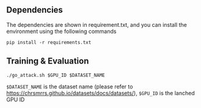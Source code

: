 ## Dependencies

The dependencies are shown in requirement.txt, and you can install the environment using the following commands

```
pip install -r requirements.txt
```

## Training & Evaluation

```
./go_attack.sh $GPU_ID $DATASET_NAME 
```

```$DATASET_NAME``` is the dataset name (please refer to https://chrsmrrs.github.io/datasets/docs/datasets/), ```$GPU_ID``` is the lanched GPU ID

